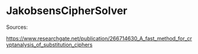 # JakobsensCipherSolver

Sources:

https://www.researchgate.net/publication/266714630_A_fast_method_for_cryptanalysis_of_substitution_ciphers
